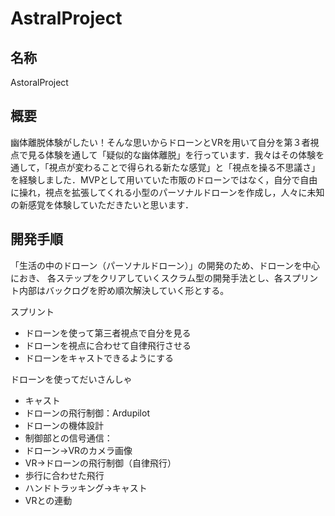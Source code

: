 # AstralProject

## 名称

AstoralProject

## 概要

幽体離脱体験がしたい！そんな思いからドローンとVRを用いて自分を第３者視点で見る体験を通して「疑似的な幽体離脱」を行っています．我々はその体験を通して，「視点が変わることで得られる新たな感覚」と「視点を操る不思議さ」を経験しました．MVPとして用いていた市販のドローンではなく，自分で自由に操れ，視点を拡張してくれる小型のパーソナルドローンを作成し，人々に未知の新感覚を体験していただきたいと思います．

## 開発手順
「生活の中のドローン（パーソナルドローン）」の開発のため、ドローンを中心におき、
各ステップをクリアしていくスクラム型の開発手法とし、各スプリント内部はバックログを貯め順次解決していく形とする。

スプリント
- ドローンを使って第三者視点で自分を見る
- ドローンを視点に合わせて自律飛行させる
- ドローンをキャストできるようにする

ドローンを使ってだいさんしゃ


- キャスト
- ドローンの飛行制御：Ardupilot
- ドローンの機体設計
- 制御部との信号通信：
- ドローン→VRのカメラ画像
- VR→ドローンの飛行制御（自律飛行）
- 歩行に合わせた飛行
- ハンドトラッキング→キャスト
- VRとの連動
